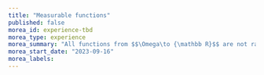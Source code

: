 ```yaml
---
title: "Measurable functions"
published: false
morea_id: experience-tbd
morea_type: experience
morea_summary: "All functions from $$\Omega\to {\mathbb R}$$ are not random variables"
morea_start_date: "2023-09-16"
morea_labels:
---
```



